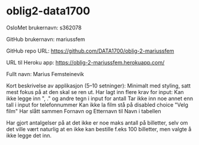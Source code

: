 # oblig2-data1700

OsloMet brukernavn: s362078

GitHub brukernavn: mariussfem

GitHub repo URL: https://github.com/DATA1700/oblig-2-mariussfem

URL til Heroku app: https://oblig-2-mariussfem.herokuapp.com/

Fullt navn: Marius Femsteinevik

Kort beskrivelse av applikasjon (5–10 setninger): Minimalt med styling, satt mest fokus på at den skal se ren ut. Har lagt inn flere krav for input: Kan ikke legge inn ", ." og andre tegn i input for antall Tar ikke inn noe annet enn tall i input for telefonnummer Kan ikke la film stå på disabled choice "Velg film"
Har slått sammen Fornavn og Etternavn til Navn i tabellen

Har gjort antalgelser på at det ikke er noe maks antall på billetter, selv om det ville vært naturlig at en ikke kan bestille f.eks 100 billetter, men valgte å ikke legge det inn.
